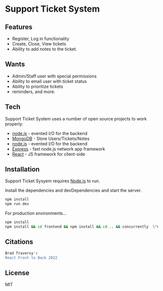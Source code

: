 # Support Ticket System

## Features

- Register, Log in functionality
- Create, Close, View tickets
- Ability to add notes to the ticket.

## Wants

- Admin/Staff user with special permissions
- Ability to email user with ticket status
- Ability to prioritize tickets
- reminders, and more.

## Tech

Support Ticket System uses a number of open source projects to work properly:

- [node.js] - evented I/O for the backend
- [MongoDB] - Store Users/Tickets/Notes
- [node.js] - evented I/O for the backend
- [Express] - fast node.js network app framework
- [React] - JS framework for client-side

## Installation

Support Ticket Sysyem requires [Node.js](https://nodejs.org/) to run.

Install the dependencies and devDependencies and start the server.

```sh
npm install
npm run dev
```

For production environments...

```sh
npm install
npm install && cd frontend && npm install && cd .. && concurrently  \"npm run server\" \"npm run client\""
```

## Citations

```sh
Brad Traversy's
React Front to Back 2022
```

## License

MIT

[//]: # "These are reference links used in the body of this note and get stripped out when the markdown processor does its job. There is no need to format nicely because it shouldn't be seen. Thanks SO - http://stackoverflow.com/questions/4823468/store-comments-in-markdown-syntax"
[node.js]: http://nodejs.org
[twitter bootstrap]: http://twitter.github.com/bootstrap/
[jquery]: http://jquery.com
[@tjholowaychuk]: http://twitter.com/tjholowaychuk
[express]: http://expressjs.com
[react]: https://reactjs.org/
[mongodb]: https://www.mongodb.com/atlas/database
